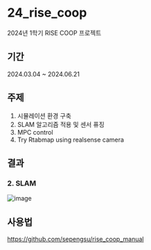 # 24_rise_coop
2024년 1학기 RISE COOP 프로젝트

## 기간
2024.03.04 ~ 2024.06.21

## 주제
1. 시뮬레이션 환경 구축
2. SLAM 알고리즘 적용 및 센서 퓨징
3. MPC control
4. Try Rtabmap using realsense camera

## 결과
### 2. SLAM 
![image](https://github.com/sepengsu/24_rise_coop/assets/111292354/ff808c6a-e038-4d9c-9a2a-e9d092f58a38)




## 사용법 
https://github.com/sepengsu/rise_coop_manual

